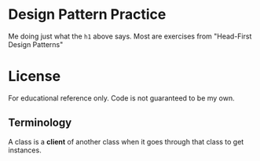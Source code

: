 # Design Pattern Practice

Me doing just what the `h1` above says. Most are exercises from "Head-First Design Patterns"

# License

For educational reference only. Code is not guaranteed to be my own.


## Terminology

A class is a **client** of another class when it goes through that class to get instances.
